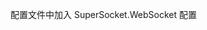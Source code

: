 配置文件中加入 SuperSocket.WebSocket 配置

<section name="superSocket" type="SuperSocket.SocketEngine.Configuration.SocketServiceConfig, SuperSocket.SocketEngine" />

<superSocket logFactory="WebSocketLogFactory" disablePerformanceDataCollector="true" >
  <servers>
    <server name="WebSocketServer"
            serverTypeName="WebSocketServer"
            maxConnectionNumber="1000"
            maxRequestLength="4096"
            sendTimeOut="300000">
      <listeners>
        <add ip="Any" port="10089" />
      </listeners>
    </server>
  </servers>
  <serverTypes>
    <add name="WebSocketServer"
         type="SuperSocket.WebSocket.WebSocketServer,SuperSocket.WebSocket" />
  </serverTypes>
  <logFactories>
      <add name="WebSocketLogFactory"
          type="Cloudwalk.BigDb.WebSockets.Logging.WebSocketLogFactory, Cloudwalk.BigDb.WebSockets" />
  </logFactories>
</superSocket>